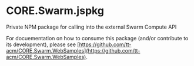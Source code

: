 # CORE.Swarm.jspkg
Private NPM package for calling into the external Swarm Compute API

For docuementation on how to consume this package (and/or contribute to its development), please see [https://github.com/tt-acm/CORE.Swarm.WebSamples](https://github.com/tt-acm/CORE.Swarm.WebSamples). 
